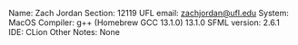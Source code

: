 Name: Zach Jordan
Section: 12119
UFL email: zachjordan@ufl.edu
System: MacOS
Compiler: g++ (Homebrew GCC 13.1.0) 13.1.0
SFML version: 2.6.1
IDE: CLion
Other Notes: None
